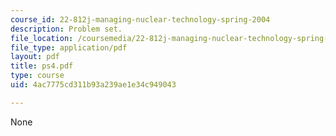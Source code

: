 ```yaml
---
course_id: 22-812j-managing-nuclear-technology-spring-2004
description: Problem set.
file_location: /coursemedia/22-812j-managing-nuclear-technology-spring-2004/4ac7775cd311b93a239ae1e34c949043_ps4.pdf
file_type: application/pdf
layout: pdf
title: ps4.pdf
type: course
uid: 4ac7775cd311b93a239ae1e34c949043

---
```

None